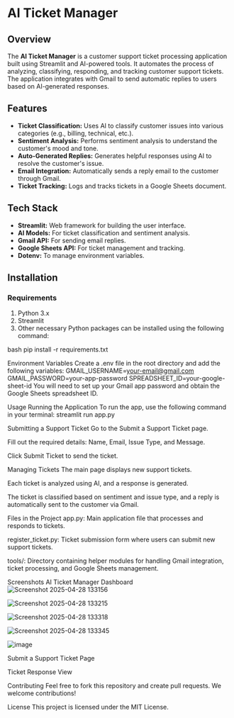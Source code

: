 # AI Ticket Manager

## Overview
The **AI Ticket Manager** is a customer support ticket processing application built using Streamlit and AI-powered tools. It automates the process of analyzing, classifying, responding, and tracking customer support tickets. The application integrates with Gmail to send automatic replies to users based on AI-generated responses.

## Features
- **Ticket Classification:** Uses AI to classify customer issues into various categories (e.g., billing, technical, etc.).
- **Sentiment Analysis:** Performs sentiment analysis to understand the customer's mood and tone.
- **Auto-Generated Replies:** Generates helpful responses using AI to resolve the customer's issue.
- **Email Integration:** Automatically sends a reply email to the customer through Gmail.
- **Ticket Tracking:** Logs and tracks tickets in a Google Sheets document.

## Tech Stack
- **Streamlit:** Web framework for building the user interface.
- **AI Models:** For ticket classification and sentiment analysis.
- **Gmail API:** For sending email replies.
- **Google Sheets API:** For ticket management and tracking.
- **Dotenv:** To manage environment variables.

## Installation

### Requirements
1. Python 3.x
2. Streamlit
3. Other necessary Python packages can be installed using the following command:



bash
pip install -r requirements.txt

Environment Variables
Create a .env file in the root directory and add the following variables:
GMAIL_USERNAME=your-email@gmail.com
GMAIL_PASSWORD=your-app-password
SPREADSHEET_ID=your-google-sheet-id
You will need to set up your Gmail app password and obtain the Google Sheets spreadsheet ID.

Usage
Running the Application
To run the app, use the following command in your terminal:
streamlit run app.py

Submitting a Support Ticket
Go to the Submit a Support Ticket page.

Fill out the required details: Name, Email, Issue Type, and Message.

Click Submit Ticket to send the ticket.

Managing Tickets
The main page displays new support tickets.

Each ticket is analyzed using AI, and a response is generated.

The ticket is classified based on sentiment and issue type, and a reply is automatically sent to the customer via Gmail.

Files in the Project
app.py: Main application file that processes and responds to tickets.

register_ticket.py: Ticket submission form where users can submit new support tickets.

tools/: Directory containing helper modules for handling Gmail integration, ticket processing, and Google Sheets management.

Screenshots
AI Ticket Manager Dashboard
![Screenshot 2025-04-28 133156](https://github.com/user-attachments/assets/b0ddd6ff-fc07-4e80-be13-3e5a15513a99)

![Screenshot 2025-04-28 133215](https://github.com/user-attachments/assets/e09e4905-3fce-45c0-832f-5fafb8f67821)

![Screenshot 2025-04-28 133318](https://github.com/user-attachments/assets/dcab2a96-0d91-4098-8345-7160a88d8016)

![Screenshot 2025-04-28 133345](https://github.com/user-attachments/assets/133bb56e-9d58-43e5-90eb-1b68e5b52618)

![image](https://github.com/user-attachments/assets/1a9eff77-7420-40a3-82fa-c09ca318cfa6)


Submit a Support Ticket Page

Ticket Response View

<!-- Add your screenshot images to the screenshots directory --> <!-- Replace the file names with actual image files you upload -->
Contributing
Feel free to fork this repository and create pull requests. We welcome contributions!

License
This project is licensed under the MIT License.

